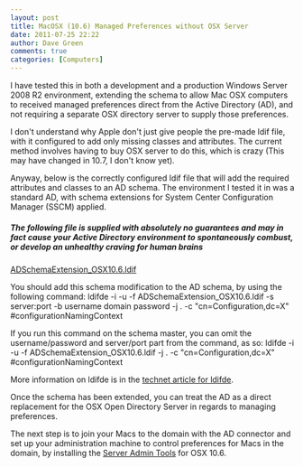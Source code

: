 ```yaml
---
layout: post
title: MacOSX (10.6) Managed Preferences without OSX Server
date: 2011-07-25 22:22
author: Dave Green
comments: true
categories: [Computers]
---
```

I have tested this in both a development and a production Windows Server 2008 R2 environment, extending the schema to allow Mac OSX computers to received managed preferences direct from the Active Directory (AD), and not requiring a separate OSX directory server to supply those preferences.

I don't understand why Apple don't just give people the pre-made ldif file, with it configured to add only missing classes and attributes. The current method involves having to buy OSX server to do this, which is crazy (This may have changed in 10.7, I don't know yet).

Anyway, below is the correctly configured ldif file that will add the required attributes and classes to an AD schema. The environment I tested it in was a standard AD, with schema extensions for System Center Configuration Manager (SSCM) applied.

##### The following file is supplied with absolutely no guarantees and may in fact cause your Active Directory environment to spontaneously combust, or develop an unhealthy craving for human brains

[ADSchemaExtension_OSX10.6.ldif](http://tookitaway.co.uk/wp-content/uploads/2011/07/ADSchemaExtension_OSX10.6.ldif_.txt)

You should add this schema modification to the AD schema, by using the following command:
    ldifde -i -u -f ADSchemaExtension_OSX10.6.ldif -s server:port -b username domain password -j . -c "cn=Configuration,dc=X" #configurationNamingContext

If you run this command on the schema master, you can omit the username/password and server/port part from the command, as so:
    ldifde -i -u -f ADSchemaExtension_OSX10.6.ldif -j . -c "cn=Configuration,dc=X" #configurationNamingContext

More information on ldifde is in the [technet article for ldifde](http://technet.microsoft.com/en-us/library/cc731033(WS.10).aspx).

Once the schema has been extended, you can treat the AD as a direct replacement for the OSX Open Directory Server in regards to managing preferences.

The next step is to join your Macs to the domain with the AD connector and set up your administration machine to control preferences for Macs in the domain, by installing the [Server Admin Tools](http://support.apple.com/downloads/Server_Admin_Tools_10_6) for OSX 10.6.
